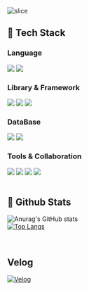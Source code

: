 <div>
  
  <!--Header-->
  ![slice](https://capsule-render.vercel.app/api?type=slice&color=EED6A7&height=200&text=Welcome&fontAlign=70&rotate=13&fontAlignY=25&desc=%20Growth%20may%20be%20slow,%20but%20it%20never%20stops🐢&descAlign=80&descAlignY=44&descSize=15
)
  
</div>

<div>
  <!--Body-->

  ## 🧱 Tech Stack
  ### Language
  <!--java-->
  <img src="https://img.shields.io/badge/Java-007396?style=flat-square&logo=OpenJDK&logoColor=white"/>
  <img src="https://img.shields.io/badge/Python-3776AB?style=flat-square&logo=Python&logoColor=white"/>

  
  ### Library & Framework
  <img src="https://img.shields.io/badge/Spring-6DB33F?style=flat-square&logo=Spring&logoColor=white"/> 
  <img src="https://img.shields.io/badge/Spring Boot-6DB33F?style=flat-square&logo=spring&logoColor=white"/>
  <img src="https://img.shields.io/badge/JPA-005A9C?style=flat-square&logo=Java&logoColor=white"/>
  
  ### DataBase
  <img src="https://img.shields.io/badge/MySQL-4479A1?style=flat-square&logo=MySQL&logoColor=white"/>
  <img src="https://img.shields.io/badge/Redis-DC382D?style=flat-square&logo=Redis&logoColor=white"/>


  ### Tools & Collaboration
  <img src="https://img.shields.io/badge/Docker-2496ED?style=flat-square&logo=Docker&logoColor=white"/>
  <img src="https://img.shields.io/badge/Git-F05032?style=flat-square&logo=Git&logoColor=white"/>
  <img src="https://img.shields.io/badge/Jira-0052CC?style=flat-square&logo=Jira&logoColor=white"/> 
  <img src="https://img.shields.io/badge/Slack-4A154B?style=flat-square&logo=Slack&logoColor=white"/>
  <br/>
  <br/>
  
  ## 🤔 Github Stats
  ![Anurag's GitHub stats](https://github-readme-stats.vercel.app/api?username=jiwonclvl&show_icons=true&bg_color=00000000&title_color=228B22&text_color=000000&icon_color=228B22
  )
  <br/>
  [![Top Langs](https://github-readme-stats.vercel.app/api/top-langs/?username=jiwonclvl)](https://github.com/anuraghazra/github-readme-stats)
  
</div>

<br>

## Velog

[![Velog](https://img.shields.io/badge/Velog-20C997?style=for-the-badge&logo=velog&logoColor=white)](https://velog.io/@clvl1004/posts)




<!--
**jiwonclvl/jiwonclvl** is a ✨ _special_ ✨ repository because its `README.md` (this file) appears on your GitHub profile.

Here are some ideas to get you started:

- 🔭 I’m currently working on ...
- 🌱 I’m currently learning ...
- 👯 I’m looking to collaborate on ...
- 🤔 I’m looking for help with ...
- 💬 Ask me about ...
- 📫 How to reach me: ...
- 😄 Pronouns: ...
- ⚡ Fun fact: ...
-->
